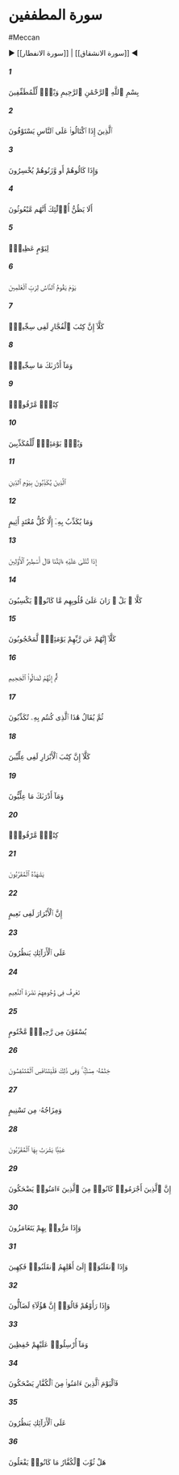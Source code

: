 # سورة المطففين
#Meccan
▶ [[سورة الانفطار]] | [[سورة الانشقاق]] ◀
##### 1
<span class="ayah hovertext" data-hover="واى بر كم‌فروشان‌">بِسْمِ ٱللَّهِ ٱلرَّحْمَٰنِ ٱلرَّحِيمِ وَيْلٌۭ لِّلْمُطَفِّفِينَ</span>
##### 2
<span class="ayah hovertext" data-hover="كسانى كه چون از مردمان پيمانه مى‌ستانند، كامل مى‌گيرند">ٱلَّذِينَ إِذَا ٱكْتَالُوا۟ عَلَى ٱلنَّاسِ يَسْتَوْفُونَ</span>
##### 3
<span class="ayah hovertext" data-hover="و چون به ايشان پيمانه دهند يا برايشان [كالايى‌] بركشند، كم مى‌گذارند">وَإِذَا كَالُوهُمْ أَو وَّزَنُوهُمْ يُخْسِرُونَ</span>
##### 4
<span class="ayah hovertext" data-hover="آيا اينان نمى‌دانند كه برانگيخته خواهند شد">أَلَا يَظُنُّ أُو۟لَٰٓئِكَ أَنَّهُم مَّبْعُوثُونَ</span>
##### 5
<span class="ayah hovertext" data-hover="در روزى بزرگ‌">لِيَوْمٍ عَظِيمٍۢ</span>
##### 6
<span class="ayah hovertext" data-hover="روزى كه مردم در پيشگاه پروردگار جهانيان بايستند">يَوْمَ يَقُومُ ٱلنَّاسُ لِرَبِّ ٱلْعَٰلَمِينَ</span>
##### 7
<span class="ayah hovertext" data-hover="چنين نيست، بى‌گمان كارنامه نافرمانان در سجين است‌">كَلَّآ إِنَّ كِتَٰبَ ٱلْفُجَّارِ لَفِى سِجِّينٍۢ</span>
##### 8
<span class="ayah hovertext" data-hover="و تو چه دانى سجين چيست؟">وَمَآ أَدْرَىٰكَ مَا سِجِّينٌۭ</span>
##### 9
<span class="ayah hovertext" data-hover="كتابى است نگاشته‌">كِتَٰبٌۭ مَّرْقُومٌۭ</span>
##### 10
<span class="ayah hovertext" data-hover="در چنين روز واى بر منكران‌">وَيْلٌۭ يَوْمَئِذٍۢ لِّلْمُكَذِّبِينَ</span>
##### 11
<span class="ayah hovertext" data-hover="كسانى كه روز جزا را منكرند">ٱلَّذِينَ يُكَذِّبُونَ بِيَوْمِ ٱلدِّينِ</span>
##### 12
<span class="ayah hovertext" data-hover="و جز هر تجاوزگر گناهكار هيچ كس آن را انكار نكند">وَمَا يُكَذِّبُ بِهِۦٓ إِلَّا كُلُّ مُعْتَدٍ أَثِيمٍ</span>
##### 13
<span class="ayah hovertext" data-hover="كه چون آيات ما بر او خوانده شود، گويد افسانه‌هاى پيشينيان است‌">إِذَا تُتْلَىٰ عَلَيْهِ ءَايَٰتُنَا قَالَ أَسَٰطِيرُ ٱلْأَوَّلِينَ</span>
##### 14
<span class="ayah hovertext" data-hover="چنين نيست، بلكه آنچه كرده‌اند بر دلهايشان زنگار نهاده است‌">كَلَّا ۖ بَلْ ۜ رَانَ عَلَىٰ قُلُوبِهِم مَّا كَانُوا۟ يَكْسِبُونَ</span>
##### 15
<span class="ayah hovertext" data-hover="چنين نيست، آنان در چنين روز از ديدار پروردگارشان در پرده باشند">كَلَّآ إِنَّهُمْ عَن رَّبِّهِمْ يَوْمَئِذٍۢ لَّمَحْجُوبُونَ</span>
##### 16
<span class="ayah hovertext" data-hover="سپس آنان در آينده به دوزخند">ثُمَّ إِنَّهُمْ لَصَالُوا۟ ٱلْجَحِيمِ</span>
##### 17
<span class="ayah hovertext" data-hover="سپس گفته شود اين همان است كه به آن انكار مى‌ورزيديد">ثُمَّ يُقَالُ هَٰذَا ٱلَّذِى كُنتُم بِهِۦ تُكَذِّبُونَ</span>
##### 18
<span class="ayah hovertext" data-hover="چنين نيست، بى‌گمان كارنامه نيكان در عليين است‌">كَلَّآ إِنَّ كِتَٰبَ ٱلْأَبْرَارِ لَفِى عِلِّيِّينَ</span>
##### 19
<span class="ayah hovertext" data-hover="و تو چه دانى عليين چيست‌">وَمَآ أَدْرَىٰكَ مَا عِلِّيُّونَ</span>
##### 20
<span class="ayah hovertext" data-hover="كتابى است نگاشته‌">كِتَٰبٌۭ مَّرْقُومٌۭ</span>
##### 21
<span class="ayah hovertext" data-hover="كه مقربان شاهد آنند">يَشْهَدُهُ ٱلْمُقَرَّبُونَ</span>
##### 22
<span class="ayah hovertext" data-hover="بى‌گمان نيكان در ناز و نعمت [بهشتى‌]اند">إِنَّ ٱلْأَبْرَارَ لَفِى نَعِيمٍ</span>
##### 23
<span class="ayah hovertext" data-hover="بر او رنگها [نشسته‌اند و] مى‌نگرند">عَلَى ٱلْأَرَآئِكِ يَنظُرُونَ</span>
##### 24
<span class="ayah hovertext" data-hover="در چهره‌هايشان خرمى ناز و نعمت را باز مى‌شناسى‌">تَعْرِفُ فِى وُجُوهِهِمْ نَضْرَةَ ٱلنَّعِيمِ</span>
##### 25
<span class="ayah hovertext" data-hover="از شرابى مهر شده به آنان نوشانند">يُسْقَوْنَ مِن رَّحِيقٍۢ مَّخْتُومٍ</span>
##### 26
<span class="ayah hovertext" data-hover="كه مهر آن از مشك است و در اين راه است كه رقابت‌كوشان بايد به رقابت كوشند">خِتَٰمُهُۥ مِسْكٌۭ ۚ وَفِى ذَٰلِكَ فَلْيَتَنَافَسِ ٱلْمُتَنَٰفِسُونَ</span>
##### 27
<span class="ayah hovertext" data-hover="و آميزه آن از تسنيم است‌">وَمِزَاجُهُۥ مِن تَسْنِيمٍ</span>
##### 28
<span class="ayah hovertext" data-hover="چشمه‌اى كه مقربان از آن مى‌نوشند">عَيْنًۭا يَشْرَبُ بِهَا ٱلْمُقَرَّبُونَ</span>
##### 29
<span class="ayah hovertext" data-hover="بى‌گمان كسانى كه گناه كرده‌اند به مؤمنان مى‌خنديدند">إِنَّ ٱلَّذِينَ أَجْرَمُوا۟ كَانُوا۟ مِنَ ٱلَّذِينَ ءَامَنُوا۟ يَضْحَكُونَ</span>
##### 30
<span class="ayah hovertext" data-hover="و چون از كنار ايشان مى‌گذشتند، به چشم و ابرو اشارت مى‌كردند">وَإِذَا مَرُّوا۟ بِهِمْ يَتَغَامَزُونَ</span>
##### 31
<span class="ayah hovertext" data-hover="و چون به سوى خانواده‌شان باز مى‌گشتند، ريشخند كنان باز مى‌گشتند">وَإِذَا ٱنقَلَبُوٓا۟ إِلَىٰٓ أَهْلِهِمُ ٱنقَلَبُوا۟ فَكِهِينَ</span>
##### 32
<span class="ayah hovertext" data-hover="و چون ايشان را مى‌ديدند مى‌گفتند اينان گمراهانند">وَإِذَا رَأَوْهُمْ قَالُوٓا۟ إِنَّ هَٰٓؤُلَآءِ لَضَآلُّونَ</span>
##### 33
<span class="ayah hovertext" data-hover="و آنان را بر ايشان نگهبان نفرستاده بودند">وَمَآ أُرْسِلُوا۟ عَلَيْهِمْ حَٰفِظِينَ</span>
##### 34
<span class="ayah hovertext" data-hover="حال امروز مؤمنان به كافران مى‌خندند">فَٱلْيَوْمَ ٱلَّذِينَ ءَامَنُوا۟ مِنَ ٱلْكُفَّارِ يَضْحَكُونَ</span>
##### 35
<span class="ayah hovertext" data-hover="كه بر او رنگها مى‌نگرند">عَلَى ٱلْأَرَآئِكِ يَنظُرُونَ</span>
##### 36
<span class="ayah hovertext" data-hover="كه آيا به كافران در برابر آنچه كرده بودند جزا داده مى‌شود">هَلْ ثُوِّبَ ٱلْكُفَّارُ مَا كَانُوا۟ يَفْعَلُونَ</span>
